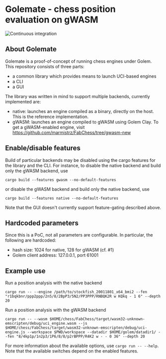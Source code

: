 # Golemate - chess position evaluation on gWASM

![Continuous integration](https://github.com/golemfactory/golemate/workflows/Continuous%20integration/badge.svg)

## About Golemate
Golemate is a proof-of-concept of running chess engines under Golem. This repository consists of three parts:
* a common library which provides means to launch UCI-based engines
* a CLI
* a GUI

The library was written in mind to support multiple backends, currently implemented are:
* native: launches an engine compiled as a binary, directly on the host. This is the reference implementation.
* gWASM: launches an engine compiled to gWASM using Golem Clay. To get a gWASM-enabled engine,
visit https://github.com/marmistrz/FabChess/tree/gwasm-new


## Enable/disable features
Build of particular backends may be disabled using the cargo features for the library and the CLI.
For instance, to disable the native backend and build only the gWASM backend, use
```
cargo build --features gwasm --no-default-features
```
or disable the gWASM backend and build only the native backend, use
```
cargo build --features native --no-default-features
```

Note that the GUI doesn't currently support feature-gating described above.

## Hardcoded parameters
Since this is a PoC, not all parameters are configurable. In particular, the following are hardcoded:
* hash size: 1024 for native, 128 for gWASM (cf. #1)
* Golem client address: 127.0.0.1, port 61001

## Example use
Run a position analysis with the native backend
```
cargo run -- --engine /path/to/stockfish_20011801_x64_bmi2 --fen "r1bqkbnr/ppp2ppp/2n5/8/2BpP3/5N2/PP3PPP/RNBQK2R w KQkq - 1 6" --depth 20
```

Run a position analysis with the gWASM backend
```
cargo run -- --wasm $HOME/chess/FabChess/target/wasm32-unknown-emscripten/debug/uci_engine.wasm --js $HOME/chess/FabChess/target/wasm32-unknown-emscripten/debug/uci-engine.js --workspace $PWD/workspace --datadir $HOME/golem/datadir1/ --fen "8/4kp1p/1n2p3/1P6/8/8/p2rBPPP/R4K2 w - - 0 36" --depth 20
```

For more information about the available options, use `cargo run -- --help`. Note that the available switches depend on the enabled features.
